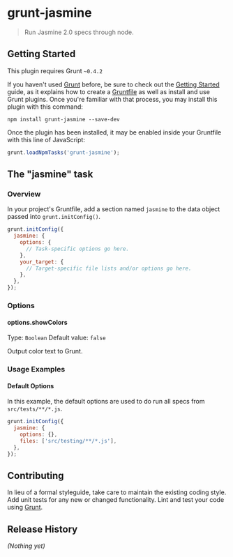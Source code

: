 # grunt-jasmine

> Run Jasmine 2.0 specs through node.

## Getting Started
This plugin requires Grunt `~0.4.2`

If you haven't used [Grunt](http://gruntjs.com/) before, be sure to check out the [Getting Started](http://gruntjs.com/getting-started) guide, as it explains how to create a [Gruntfile](http://gruntjs.com/sample-gruntfile) as well as install and use Grunt plugins. Once you're familiar with that process, you may install this plugin with this command:

```shell
npm install grunt-jasmine --save-dev
```

Once the plugin has been installed, it may be enabled inside your Gruntfile with this line of JavaScript:

```js
grunt.loadNpmTasks('grunt-jasmine');
```

## The "jasmine" task

### Overview
In your project's Gruntfile, add a section named `jasmine` to the data object passed into `grunt.initConfig()`.

```js
grunt.initConfig({
  jasmine: {
    options: {
      // Task-specific options go here.
    },
    your_target: {
      // Target-specific file lists and/or options go here.
    },
  },
});
```

### Options

#### options.showColors
Type: `Boolean`
Default value: `false`

Output color text to Grunt.

### Usage Examples

#### Default Options
In this example, the default options are used to do run all specs from `src/tests/**/*.js`.

```js
grunt.initConfig({
  jasmine: {
    options: {},
    files: ['src/testing/**/*.js'],
  },
});
```

## Contributing
In lieu of a formal styleguide, take care to maintain the existing coding style. Add unit tests for any new or changed functionality. Lint and test your code using [Grunt](http://gruntjs.com/).

## Release History
_(Nothing yet)_
